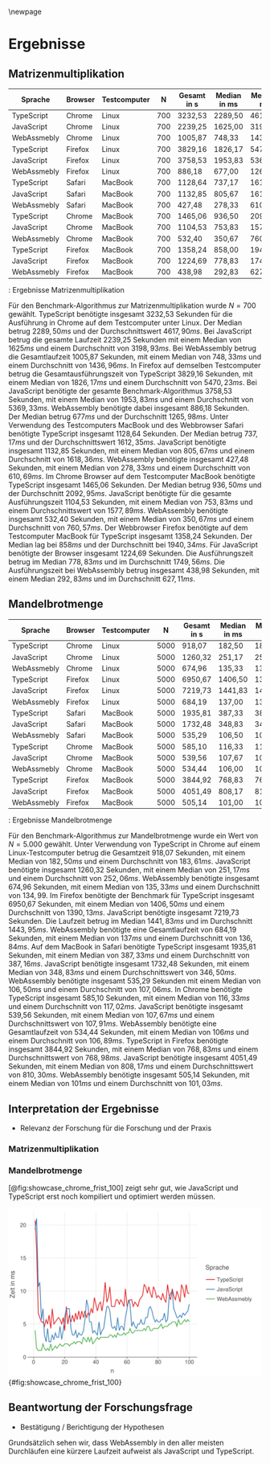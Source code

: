 \newpage

# Ergebnisse

## Matrizenmultiplikation
|     Sprache| Browser| Testcomputer|   N| Gesamt in s| Median in ms| Mean in ms|
|------------|--------|-------------|----|------------|-------------|-----------|
|  TypeScript|  Chrome|        Linux| 700|     3232,53|      2289,50|    4617,90|
|  JavaScript|  Chrome|        Linux| 700|     2239,25|      1625,00|    3198,93|
| WebAssmebly|  Chrome|        Linux| 700|     1005,87|       748,33|    1436,96|
|  TypeScript| Firefox|        Linux| 700|     3829,16|      1826,17|    5470,23|
|  JavaScript| Firefox|        Linux| 700|     3758,53|      1953,83|    5369,33|
| WebAssmebly| Firefox|        Linux| 700|      886,18|       677,00|    1265,98|
|  TypeScript|  Safari|      MacBook| 700|     1128,64|       737,17|    1612,35|
|  JavaScript|  Safari|      MacBook| 700|     1132,85|       805,67|    1618,36|
| WebAssmebly|  Safari|      MacBook| 700|      427,48|       278,33|     610,69|
|  TypeScript|  Chrome|      MacBook| 700|     1465,06|       936,50|    2092,95|
|  JavaScript|  Chrome|      MacBook| 700|     1104,53|       753,83|    1577,89|
| WebAssmebly|  Chrome|      MacBook| 700|      532,40|       350,67|     760,57|
|  TypeScript| Firefox|      MacBook| 700|     1358,24|       858,00|    1940,34|
|  JavaScript| Firefox|      MacBook| 700|     1224,69|       778,83|    1749,56|
| WebAssmebly| Firefox|      MacBook| 700|      438,98|       292,83|     627,11|
: Ergebnisse Matrizenmultiplikation

Für den Benchmark-Algorithmus zur Matrizenmultiplikation wurde $N = 700$ gewählt. TypeScript benötigte insgesamt 3232,53 Sekunden für die Ausführung in Chrome auf dem Testcomputer unter Linux. Der Median betrug $2289,50 ms$ und der Durchschnittswert $4617,90 ms$. Bei JavaScript betrug die gesamte Laufzeit 2239,25 Sekunden mit einem Median von $1625 ms$ und einem Durchschnitt von $3198,93 ms$. Bei WebAssembly betrug die Gesamtlaufzeit 1005,87 Sekunden, mit einem Median von $748,33 ms$ und einem Durchschnitt von $1436,96 ms$. In Firefox auf demselben Testcomputer betrug die Gesamtausführungszeit von TypeScript 3829,16 Sekunden, mit einem Median von $1826,17 ms$ und einem Durchschnitt von $5470,23 ms$. Bei JavaScript benötigte der gesamte Benchmark-Algorithmus 3758,53 Sekunden, mit einem Median von $1953,83 ms$ und einem Durchschnitt von $5369,33 ms$. WebAssembly benötigte dabei insgesamt 886,18 Sekunden. Der Median betrug $677 ms$ und der Durchschnitt $1265,98 ms$. Unter Verwendung des Testcomputers MacBook und des Webbrowser Safari benötigte TypeScript insgesamt 1128,64 Sekunden. Der Median betrug $737,17 ms$ und der Durchschnittswert $1612,35 ms$. JavaScript benötigte insgesamt 1132,85 Sekunden, mit einem Median von $805,67 ms$ und einem Durchschnitt von $1618,36 ms$. WebAssembly benötigte insgesamt 427,48 Sekunden, mit einem Median von $278,33 ms$ und einem Durchschnitt von $610,69 ms$. Im Chrome Browser auf dem Testcomputer MacBook benötigte TypeScript insgesamt 1465,06 Sekunden. Der Median betrug $936,50 ms$ und der Durchschnitt $2092,95 ms$. JavaScript benötigte für die gesamte Ausführungszeit 1104,53 Sekunden, mit einem Median von $753,83 ms$ und einem Durchschnittswert von $1577,89 ms$. WebAssembly benötigte insgesamt 532,40 Sekunden, mit einem Median von $350,67 ms$ und einem Durchschnitt von $760,57 ms$. Der Webbrowser Firefox benötigte auf dem Testcomputer MacBook für TypeScript insgesamt 1358,24 Sekunden. Der Median lag bei $858 ms$ und der Durchschnitt bei $1940,34 ms$. Für JavaScript benötigte der Browser insgesamt 1224,69 Sekunden. Die Ausführungszeit betrug im Median $778,83 ms$ und im Durchschnitt $1749,56 ms$. Die Ausführungszeit bei WebAssembly betrug insgesamt 438,98 Sekunden, mit einem Median $292,83 ms$ und im Durchschnitt $627,11 ms$. 

## Mandelbrotmenge
|     Sprache| Browser| Testcomputer|    N| Gesamt in s| Median in ms| Mean in ms|
|------------|--------|-------------|-----|------------|-------------|-----------|
|  TypeScript|  Chrome|        Linux| 5000|      918,07|       182,50|     183,61|
|  JavaScript|  Chrome|        Linux| 5000|     1260,32|       251,17|     252,06|
| WebAssmebly|  Chrome|        Linux| 5000|      674,96|       135,33|     134,99|
|  TypeScript| Firefox|        Linux| 5000|     6950,67|      1406,50|    1390,13|
|  JavaScript| Firefox|        Linux| 5000|     7219,73|      1441,83|    1443,95|
| WebAssmebly| Firefox|        Linux| 5000|      684,19|       137,00|     136,84|
|  TypeScript|  Safari|      MacBook| 5000|     1935,81|       387,33|     387,16|
|  JavaScript|  Safari|      MacBook| 5000|     1732,48|       348,83|     346,50|
| WebAssmebly|  Safari|      MacBook| 5000|      535,29|       106,50|     107,06|
|  TypeScript|  Chrome|      MacBook| 5000|      585,10|       116,33|     117,02|
|  JavaScript|  Chrome|      MacBook| 5000|      539,56|       107,67|     107,91|
| WebAssmebly|  Chrome|      MacBook| 5000|      534,44|       106,00|     106,89|
|  TypeScript| Firefox|      MacBook| 5000|     3844,92|       768,83|     768,98|
|  JavaScript| Firefox|      MacBook| 5000|     4051,49|       808,17|     810,30|
| WebAssmebly| Firefox|      MacBook| 5000|      505,14|       101,00|     101,03|
: Ergebnisse Mandelbrotmenge

Für den Benchmark-Algorithmus zur Mandelbrotmenge wurde ein Wert von $N = 5.000$ gewählt. Unter Verwendung von TypeScript in Chrome auf einem Linux-Testcomputer betrug die Gesamtzeit 918,07 Sekunden, mit einem Median von $182,50 ms$ und einem Durchschnitt von $183,61 ms$. JavaScript benötigte insgesamt 1260,32 Sekunden, mit einem Median von $251,17 ms$ und einem Durchschnitt von $252,06 ms$. WebAssembly benötigte insgesamt 674,96 Sekunden, mit einem Median von $135,33 ms$ und einem Durchschnitt von $134,99$. Im Firefox benötigte der Benchmark für TypeScript insgesamt 6950,67 Sekunden, mit einem Median von $1406,50 ms$ und einem Durchschnitt von $1390,13 ms$. JavaScript benötigte insgesamt 7219,73 Sekunden. Die Laufzeit betrug im Median $1441,83 ms$ und im Durchschnitt $1443,95 ms$. WebAssembly benötigte eine Gesamtlaufzeit von 684,19 Sekunden, mit einem Median von $137 ms$ und einem Durchschnitt von $136,84 ms$. Auf dem MacBook in Safari benötigte TypeScript insgesamt 1935,81 Sekunden, mit einem Median von $387,33 ms$ und einem Durchschnitt von $387,16 ms$. JavaScript benötigte insgesamt 1732,48 Sekunden, mit einem Median von $348,83 ms$ und einem Durchschnittswert von $346,50 ms$. WebAssembly benötigte insgesamt 535,29 Sekunden mit einem Median von $106,50 ms$ und einem Durchschnitt von $107,06 ms$. In Chrome benötigte TypeScript insgesamt 585,10 Sekunden, mit einem Median von $116,33 ms$ und einem Durchschnitt von $117,02 ms$. JavaScript benötigte insgesamt 539,56 Sekunden, mit einem Median von $107,67 ms$ und einem Durchschnittswert von $107,91 ms$. WebAssembly benötigte eine Gesamtlaufzeit von 534,44 Sekunden, mit einem Median von $106 ms$ und einem Durchschnitt von $106,89 ms$. TypeScript in Firefox benötigte insgesamt 3844,92 Sekunden, mit einem Median von $768,83 ms$ und einem Durchschnittswert von $768,98 ms$. JavaScript benötigte insgesamt 4051,49 Sekunden, mit einem Median von $808,17 ms$ und einem Durchschnittswert von $810,30 ms$. WebAssembly benötigte insgesamt 505,14 Sekunden, mit einem Median von $101 ms$ und einem Durchschnitt von $101,03 ms$.

## Interpretation der Ergebnisse
- Relevanz der Forschung für die Forschung und der Praxis




### Matrizenmultiplikation

### Mandelbrotmenge
[@fig:showcase_chrome_frist_100] zeigt sehr gut, wie JavaScript und TypeScript erst noch kompiliert und optimiert werden müssen.


![Mandelbrotmenge Chrome ersten 100 Werte](./img/showcase_chrome_frist_100.png){#fig:showcase_chrome_frist_100}



## Beantwortung der Forschungsfrage
- Bestätigung / Berichtigung der Hypothesen

Grundsätzlich sehen wir, dass WebAssembly in den aller meisten Durchläufen eine kürzere Laufzeit aufweist als JavaScript und TypeScript.
